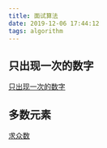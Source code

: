 ```yaml
---
title: 面试算法
date: 2019-12-06 17:44:12
tags: algorithm
---
```



## 只出现一次的数字

[只出现一次的数字](https://leetcode-cn.com/problems/single-number/solution/zhi-chu-xian-yi-ci-de-shu-zi-by-leetcode/)

## 多数元素

[求众数](https://leetcode-cn.com/problems/majority-element/solution/qiu-zhong-shu-by-leetcode-2/)
